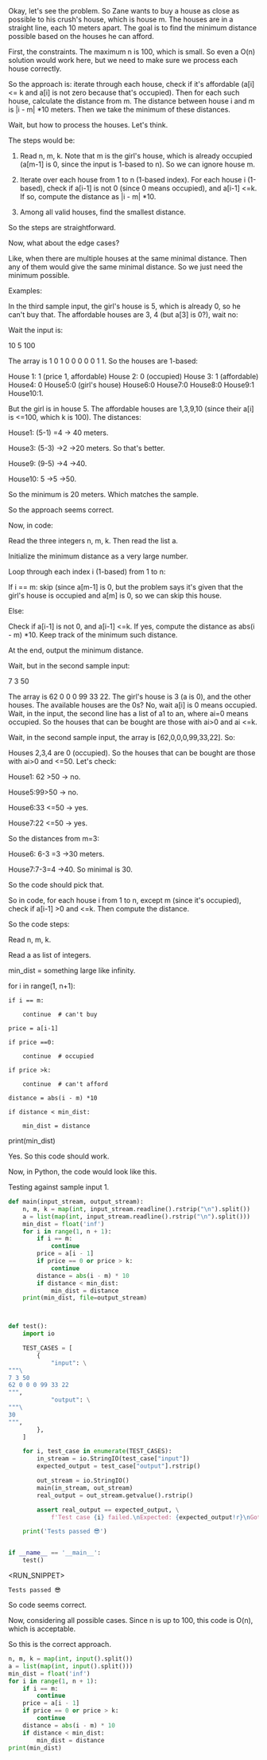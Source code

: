 <think>
Okay, let's see the problem. So Zane wants to buy a house as close as possible to his crush's house, which is house m. The houses are in a straight line, each 10 meters apart. The goal is to find the minimum distance possible based on the houses he can afford.

First, the constraints. The maximum n is 100, which is small. So even a O(n) solution would work here, but we need to make sure we process each house correctly.

So the approach is: iterate through each house, check if it's affordable (a[i] <= k and a[i] is not zero because that's occupied). Then for each such house, calculate the distance from m. The distance between house i and m is |i - m| *10 meters. Then we take the minimum of these distances.

Wait, but how to process the houses. Let's think.

The steps would be:

1. Read n, m, k. Note that m is the girl's house, which is already occupied (a[m-1] is 0, since the input is 1-based to n). So we can ignore house m.

2. Iterate over each house from 1 to n (1-based index). For each house i (1-based), check if a[i-1] is not 0 (since 0 means occupied), and a[i-1] <=k. If so, compute the distance as |i - m| *10.

3. Among all valid houses, find the smallest distance.

So the steps are straightforward.

Now, what about the edge cases?

Like, when there are multiple houses at the same minimal distance. Then any of them would give the same minimal distance. So we just need the minimum possible.

Examples:

In the third sample input, the girl's house is 5, which is already 0, so he can't buy that. The affordable houses are 3, 4 (but a[3] is 0?), wait no:

Wait the input is:

10 5 100

The array is 1 0 1 0 0 0 0 0 1 1. So the houses are 1-based:

House 1: 1 (price 1, affordable)
House 2: 0 (occupied)
House 3: 1 (affordable)
House4: 0
House5:0 (girl's house)
House6:0
House7:0
House8:0
House9:1
House10:1.

But the girl is in house 5. The affordable houses are 1,3,9,10 (since their a[i] is <=100, which k is 100). The distances:

House1: (5-1) =4 → 40 meters.

House3: (5-3) →2 →20 meters. So that's better.

House9: (9-5) →4 →40.

House10: 5 →5 →50.

So the minimum is 20 meters. Which matches the sample.

So the approach seems correct.

Now, in code:

Read the three integers n, m, k. Then read the list a.

Initialize the minimum distance as a very large number.

Loop through each index i (1-based) from 1 to n:

If i == m: skip (since a[m-1] is 0, but the problem says it's given that the girl's house is occupied and a[m] is 0, so we can skip this house.

Else:

Check if a[i-1] is not 0, and a[i-1] <=k. If yes, compute the distance as abs(i - m) *10. Keep track of the minimum such distance.

At the end, output the minimum distance.

Wait, but in the second sample input:

7 3 50

The array is 62 0 0 0 99 33 22. The girl's house is 3 (a is 0), and the other houses. The available houses are the 0s? No, wait a[i] is 0 means occupied. Wait, in the input, the second line has a list of a1 to an, where ai=0 means occupied. So the houses that can be bought are those with ai>0 and ai <=k.

Wait, in the second sample input, the array is [62,0,0,0,99,33,22]. So:

Houses 2,3,4 are 0 (occupied). So the houses that can be bought are those with ai>0 and <=50. Let's check:

House1: 62 >50 → no.

House5:99>50 → no.

House6:33 <=50 → yes.

House7:22 <=50 → yes.

So the distances from m=3:

House6: 6-3 =3 →30 meters.

House7:7-3=4 →40. So minimal is 30.

So the code should pick that.

So in code, for each house i from 1 to n, except m (since it's occupied), check if a[i-1] >0 and <=k. Then compute the distance.

So the code steps:

Read n, m, k.

Read a as list of integers.

min_dist = something large like infinity.

for i in range(1, n+1):

    if i == m:

        continue  # can't buy

    price = a[i-1]

    if price ==0:

        continue  # occupied

    if price >k:

        continue  # can't afford

    distance = abs(i - m) *10

    if distance < min_dist:

        min_dist = distance

print(min_dist)

Yes. So this code should work.

Now, in Python, the code would look like this.

Testing against sample input 1.

```python
def main(input_stream, output_stream):
    n, m, k = map(int, input_stream.readline().rstrip("\n").split())
    a = list(map(int, input_stream.readline().rstrip("\n").split()))
    min_dist = float('inf')
    for i in range(1, n + 1):
        if i == m:
            continue
        price = a[i - 1]
        if price == 0 or price > k:
            continue
        distance = abs(i - m) * 10
        if distance < min_dist:
            min_dist = distance
    print(min_dist, file=output_stream)



def test():
    import io

    TEST_CASES = [
        {
            "input": \
"""\
7 3 50
62 0 0 0 99 33 22
""",
            "output": \
"""\
30
""",
        }, 
    ]

    for i, test_case in enumerate(TEST_CASES):
        in_stream = io.StringIO(test_case["input"])
        expected_output = test_case["output"].rstrip()

        out_stream = io.StringIO()
        main(in_stream, out_stream)
        real_output = out_stream.getvalue().rstrip()

        assert real_output == expected_output, \
            f'Test case {i} failed.\nExpected: {expected_output!r}\nGot: {real_output!r}'

    print('Tests passed 😎')


if __name__ == '__main__':
    test()


```

<RUN_SNIPPET>
```output
Tests passed 😎

```

So code seems correct.

Now, considering all possible cases. Since n is up to 100, this code is O(n), which is acceptable.

So this is the correct approach.
</think>

```python
n, m, k = map(int, input().split())
a = list(map(int, input().split()))
min_dist = float('inf')
for i in range(1, n + 1):
    if i == m:
        continue
    price = a[i - 1]
    if price == 0 or price > k:
        continue
    distance = abs(i - m) * 10
    if distance < min_dist:
        min_dist = distance
print(min_dist)
```

